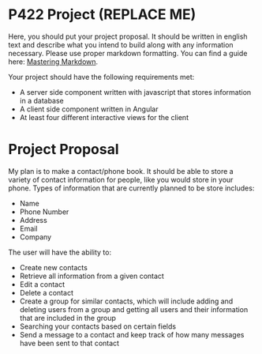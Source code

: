 # P422 Project (REPLACE ME)

Here, you should put your project proposal. It should be written in english text and describe what you intend to build along with any information necessary. Please use proper markdown formatting. You can find a guide here: [Mastering Markdown](https://guides.github.com/features/mastering-markdown/).

Your project should have the following requirements met:

* A server side component written with javascript that stores information in a database
* A client side component written in Angular
* At least four different interactive views for the client

# Project Proposal

My plan is to make a contact/phone book. It should be able to store a variety of contact information for people, like you would store in your phone.
Types of information that are currently planned to be store includes:
* Name
* Phone Number
* Address
* Email
* Company

The user will have the ability to:
* Create new contacts
* Retrieve all information from a given contact
* Edit a contact
* Delete a contact
* Create a group for similar contacts, which will include adding and deleting users from a group and getting all users and their information that are included in the group
* Searching your contacts based on certain fields
* Send a message to a contact and keep track of how many messages have been sent to that contact

